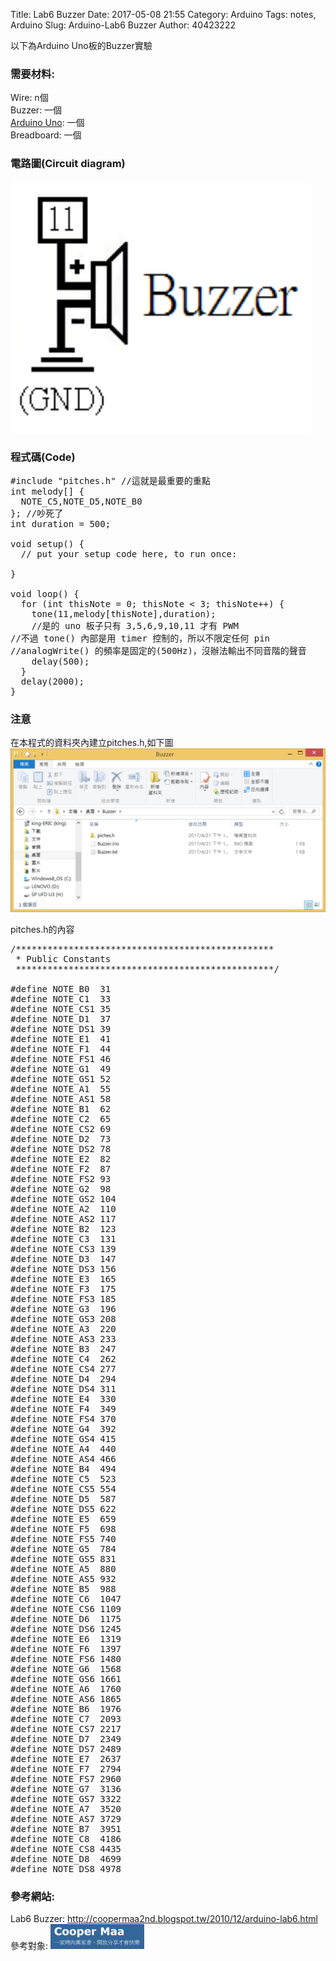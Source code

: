 Title: Lab6 Buzzer
Date: 2017-05-08 21:55
Category: Arduino
Tags: notes, Arduino
Slug: Arduino-Lab6 Buzzer
Author: 40423222

以下為Arduino Uno板的Buzzer實驗

<!-- PELICAN_END_SUMMARY -->

### 需要材料:
Wire: n個<br/>
Buzzer: 一個<br/>
<a href="http://coopermaa2nd.blogspot.tw/2011/05/arduino.html">Arduino Uno</a>: 一個<br/>
Breadboard: 一個

### 電路圖(Circuit diagram)

<img src="./../data/Arduino/Lab6 Buzzer/Circuit diagram.png" width="480" />

### 程式碼(Code)

<pre class="brush: python">
#include "pitches.h" //這就是最重要的重點
int melody[] {
  NOTE_C5,NOTE_D5,NOTE_B0 
}; //吵死了
int duration = 500;

void setup() {
  // put your setup code here, to run once:

}

void loop() {
  for (int thisNote = 0; thisNote < 3; thisNote++) {
    tone(11,melody[thisNote],duration);
    //是的 uno 板子只有 3,5,6,9,10,11 才有 PWM
//不過 tone() 內部是用 timer 控制的，所以不限定任何 pin
//analogWrite() 的頻率是固定的(500Hz)，沒辦法輸出不同音階的聲音
    delay(500);
  }
  delay(2000);
}
</pre>



### 注意
在本程式的資料夾內建立pitches.h,如下圖<br/>
<img src="./../data/Arduino/Lab6 Buzzer/pitches.h.png" width="740" /><br/>

pitches.h的內容<br/>
<pre class="brush: python">
/*************************************************
 * Public Constants
 *************************************************/

#define NOTE_B0  31
#define NOTE_C1  33
#define NOTE_CS1 35
#define NOTE_D1  37
#define NOTE_DS1 39
#define NOTE_E1  41
#define NOTE_F1  44
#define NOTE_FS1 46
#define NOTE_G1  49
#define NOTE_GS1 52
#define NOTE_A1  55
#define NOTE_AS1 58
#define NOTE_B1  62
#define NOTE_C2  65
#define NOTE_CS2 69
#define NOTE_D2  73
#define NOTE_DS2 78
#define NOTE_E2  82
#define NOTE_F2  87
#define NOTE_FS2 93
#define NOTE_G2  98
#define NOTE_GS2 104
#define NOTE_A2  110
#define NOTE_AS2 117
#define NOTE_B2  123
#define NOTE_C3  131
#define NOTE_CS3 139
#define NOTE_D3  147
#define NOTE_DS3 156
#define NOTE_E3  165
#define NOTE_F3  175
#define NOTE_FS3 185
#define NOTE_G3  196
#define NOTE_GS3 208
#define NOTE_A3  220
#define NOTE_AS3 233
#define NOTE_B3  247
#define NOTE_C4  262
#define NOTE_CS4 277
#define NOTE_D4  294
#define NOTE_DS4 311
#define NOTE_E4  330
#define NOTE_F4  349
#define NOTE_FS4 370
#define NOTE_G4  392
#define NOTE_GS4 415
#define NOTE_A4  440
#define NOTE_AS4 466
#define NOTE_B4  494
#define NOTE_C5  523
#define NOTE_CS5 554
#define NOTE_D5  587
#define NOTE_DS5 622
#define NOTE_E5  659
#define NOTE_F5  698
#define NOTE_FS5 740
#define NOTE_G5  784
#define NOTE_GS5 831
#define NOTE_A5  880
#define NOTE_AS5 932
#define NOTE_B5  988
#define NOTE_C6  1047
#define NOTE_CS6 1109
#define NOTE_D6  1175
#define NOTE_DS6 1245
#define NOTE_E6  1319
#define NOTE_F6  1397
#define NOTE_FS6 1480
#define NOTE_G6  1568
#define NOTE_GS6 1661
#define NOTE_A6  1760
#define NOTE_AS6 1865
#define NOTE_B6  1976
#define NOTE_C7  2093
#define NOTE_CS7 2217
#define NOTE_D7  2349
#define NOTE_DS7 2489
#define NOTE_E7  2637
#define NOTE_F7  2794
#define NOTE_FS7 2960
#define NOTE_G7  3136
#define NOTE_GS7 3322
#define NOTE_A7  3520
#define NOTE_AS7 3729
#define NOTE_B7  3951
#define NOTE_C8  4186
#define NOTE_CS8 4435
#define NOTE_D8  4699
#define NOTE_DS8 4978
</pre>



### 參考網站:
Lab6 Buzzer:
<a href="http://coopermaa2nd.blogspot.tw/2010/12/arduino-lab6.html">http://coopermaa2nd.blogspot.tw/2010/12/arduino-lab6.html</a><br/>
參考對象:
<img src="./../data/Arduino/Cooper Maa.png" width="150" />